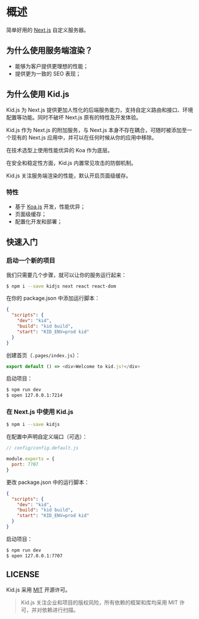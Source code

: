 # 概述

简单好用的 [Next.js](https://nextjs.org/) 自定义服务器。

## 为什么使用服务端渲染？

- 能够为客户提供更理想的性能；
- 提供更为一致的 SEO 表现；

## 为什么使用 Kid.js

Kid.js 为 Next.js 提供更加人性化的后端服务能力，支持自定义路由和接口、环境配置等功能。同时不破坏 Next.js 原有的特性及开发体验。

Kid.js 作为 Next.js 的附加服务，与 Next.js 本身不存在耦合，可随时被添加至一个现有的 Next.js 应用中，并可以在任何时候从你的应用中移除。

在技术选型上使用性能优异的 Koa 作为底层。

在安全和稳定性方面，Kid.js 内置常见攻击的防御机制。

Kid.js 关注服务端渲染的性能，默认开启页面级缓存。

### 特性

- 基于 [Koa.js](https://koajs.com/) 开发，性能优异；
- 页面级缓存；
- 配置化开发和部署；

## 快速入门

### 启动一个新的项目

我们只需要几个步骤，就可以让你的服务运行起来：

``` bash
$ npm i --save kidjs next react react-dom
```

在你的 package.json 中添加运行脚本：

``` json
{
  "scripts": {
    "dev": "kid",
    "build": "kid build",
    "start": "KID_ENV=prod kid"
  }
}
```

创建首页（`.pages/index.js`）：

``` js
export default () => <div>Welcome to kid.js!</div>
```

启动项目：

``` bash
$ npm run dev
$ open 127.0.0.1:7214
```

### 在 Next.js 中使用 Kid.js

``` bash
$ npm i --save kidjs
```

在配置中声明自定义端口（可选）：

``` js
// config/config.default.js

module.exports = {
  port: 7707
}
```

更改 package.json 中的运行脚本：

``` json
{
  "scripts": {
    "dev": "kid",
    "build": "kid build",
    "start": "KID_ENV=prod kid"
  }
}
```

启动项目：

``` bash
$ npm run dev
$ open 127.0.0.1:7707
```

## LICENSE

Kid.js 采用 [MIT](https://opensource.org/licenses/MIT) 开源许可。

> Kid.js 关注企业和项目的版权风险，所有依赖的框架和库均采用 MIT 许可，并对依赖进行扫描。
